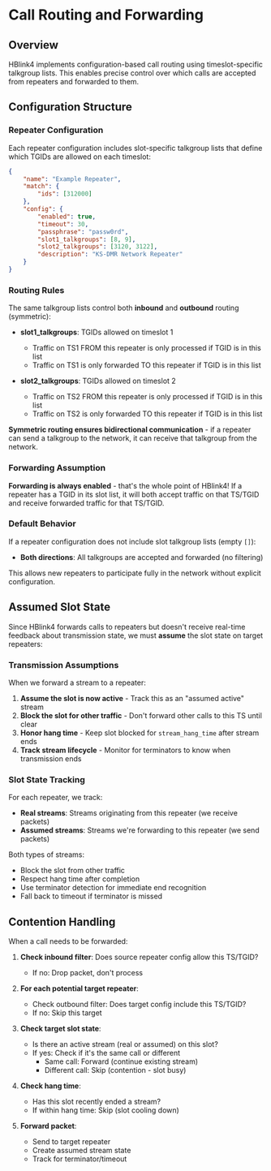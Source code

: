 # Call Routing and Forwarding

## Overview

HBlink4 implements configuration-based call routing using timeslot-specific talkgroup lists. This enables precise control over which calls are accepted from repeaters and forwarded to them.

## Configuration Structure

### Repeater Configuration

Each repeater configuration includes slot-specific talkgroup lists that define which TGIDs are allowed on each timeslot:

```json
{
    "name": "Example Repeater",
    "match": {
        "ids": [312000]
    },
    "config": {
        "enabled": true,
        "timeout": 30,
        "passphrase": "passw0rd",
        "slot1_talkgroups": [8, 9],
        "slot2_talkgroups": [3120, 3122],
        "description": "KS-DMR Network Repeater"
    }
}
```

### Routing Rules

The same talkgroup lists control both **inbound** and **outbound** routing (symmetric):

- **slot1_talkgroups**: TGIDs allowed on timeslot 1
  - Traffic on TS1 FROM this repeater is only processed if TGID is in this list
  - Traffic on TS1 is only forwarded TO this repeater if TGID is in this list
  
- **slot2_talkgroups**: TGIDs allowed on timeslot 2
  - Traffic on TS2 FROM this repeater is only processed if TGID is in this list
  - Traffic on TS2 is only forwarded TO this repeater if TGID is in this list

**Symmetric routing ensures bidirectional communication** - if a repeater can send a talkgroup to the network, it can receive that talkgroup from the network.

### Forwarding Assumption

**Forwarding is always enabled** - that's the whole point of HBlink4! If a repeater has a TGID in its slot list, it will both accept traffic on that TS/TGID and receive forwarded traffic for that TS/TGID.

### Default Behavior

If a repeater configuration does not include slot talkgroup lists (empty `[]`):
- **Both directions**: All talkgroups are accepted and forwarded (no filtering)

This allows new repeaters to participate fully in the network without explicit configuration.

## Assumed Slot State

Since HBlink4 forwards calls to repeaters but doesn't receive real-time feedback about transmission state, we must **assume** the slot state on target repeaters:

### Transmission Assumptions

When we forward a stream to a repeater:
1. **Assume the slot is now active** - Track this as an "assumed active" stream
2. **Block the slot for other traffic** - Don't forward other calls to this TS until clear
3. **Honor hang time** - Keep slot blocked for `stream_hang_time` after stream ends
4. **Track stream lifecycle** - Monitor for terminators to know when transmission ends

### Slot State Tracking

For each repeater, we track:
- **Real streams**: Streams originating from this repeater (we receive packets)
- **Assumed streams**: Streams we're forwarding to this repeater (we send packets)

Both types of streams:
- Block the slot from other traffic
- Respect hang time after completion
- Use terminator detection for immediate end recognition
- Fall back to timeout if terminator is missed

## Contention Handling

When a call needs to be forwarded:

1. **Check inbound filter**: Does source repeater config allow this TS/TGID?
   - If no: Drop packet, don't process
   
2. **For each potential target repeater**:
   - Check outbound filter: Does target config include this TS/TGID?
   - If no: Skip this target
   
3. **Check target slot state**:
   - Is there an active stream (real or assumed) on this slot?
   - If yes: Check if it's the same call or different
     - Same call: Forward (continue existing stream)
     - Different call: Skip (contention - slot busy)
   
4. **Check hang time**:
   - Has this slot recently ended a stream?
   - If within hang time: Skip (slot cooling down)
   
5. **Forward packet**:
   - Send to target repeater
   - Create assumed stream state
   - Track for terminator/timeout
